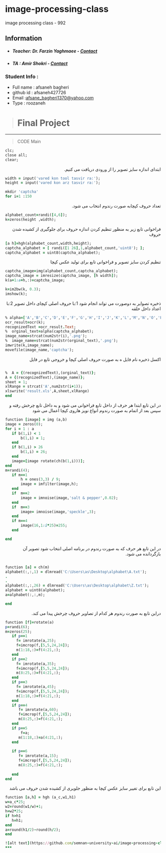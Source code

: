 # image-processing-class
image processing class - 992

## Information
* ##### Teacher: Dr. Farzin Yaghmaee - [Contact](mailto:f_yaghmaee@semnan.ac.ir)
* ##### TA : Amir Shokri - [Contact](mailto:amirshokri@semnan.ac.ir)

### Student Info :
* Full name : afsaneh bagheri
* github id : afsaneh427726
* Email :afsane_bagheri1370@yahoo.com
* Type : roozaneh

> # Final Project
***





>CODE
>Main
```ruby
clc;
close all;
clear;
```
 <div dir="rtl">
ابتدای اندازه سایز تصویر را از ورودی دریافت می کنیم.
 </div>
 
 ```ruby
width = input('vared kon tool tasvir ra:');
height = input('vared kon arz tasvir ra:');

mkdir 'captcha'
for i=1 :150
```
<div dir="rtl">
 تعداد حروف کپچابه صورت رندوم انتخاب می شود. 
 </div>
 
 ```ruby
 alphabet_count=randi([4,6]);     
k=zeros(height ,width);
```
<div dir="rtl">
فراخوانی تابع زیر به منظور تنظیم کردن اندازه حروف برای جلوگیری از کشیده شدن حروف 
 </div>
 
 ```ruby
[a h]=hgh(alphabet_count,width,height);
captcha_alphabet = [ randi([1 26],1,alphabet_count,'uint8'); ];
captcha_alphabet = uint8(captcha_alphabet);
```
<div dir="rtl">
  تنظیم کردن سایز تصویر و فراخوانی تابع برای تولید عکس کپچا
   </div>
 
 ```ruby
captcha_image=img(alphabet_count,captcha_alphabet);
 captcha_image = imresize(captcha_image, [h width]);
 k(a+1:a+h,:)=captcha_image;

 k=im2bw(k, 0.3);
 imshow(k);
 ```

<div dir="rtl">
  ذخیره تصوایر به دوصورت می تواند انجام شود
  1:با حروف اصلی کپچای داخل تصویر
  2:با اعداد داخل حلقه 
 </div>
 
 ```ruby
% alpha=['A','B','C','D','E','F','G','H','I','J','K','L','M','N','O','P','Q','R','S','T','U','V','W','X','Y','Z'];
ocr_result=ocr(k);
recognizedText =ocr_result.Text;
%  orginal_text=alpha(captcha_alphabet);
 image_name=strcat(num2str(i),'.png');
%  image_name=strcat(num2str(orginal_text),'.png');
imwrite(k,image_name);
movefile(image_name,'captcha');
 ```

<div dir="rtl">
 اکسل ذخیره نام فایل ه به صورت حروف اصلی کپچا و خروجی تابع در فایل  
 </div>
 
 ```ruby

%  A = {(recognizedText),(orginal_text)};
A = {(recognizedText),(image_name)};
sheet = 1;
xlRange = strcat('A',num2str(i+1));
xlswrite('result.xls',A,sheet,xlRange)
end

```
<div dir="rtl">
در این تابع ابتدا هر حرف از داخل تابع فراخوانی می شود و   به داخل تابع چرخش رفته  و سپس  بعد از اتمام به صورت رندوم انواع نویز هاروی کپچا اعمال می شود 
 </div>
 
 ```ruby
function [image] = img (a,b)
 image = zeros(0);
for i = 1 : a
    if b(1,i) < 1
        b(1,i) = 1;
    end
    if b(1,i) > 26
        b(1,i) = 26;
    end    
    image=[image rotate(ch(b(1,i)))];
end
m=randi(4);    
    if m==1
        h = ones(3,3) / 9;
        image = imfilter(image,h);
    end 
    if  m==2
        image = imnoise(image,'salt & pepper',0.02);
    end  
    if  m==3
        image= imnoise(image,'speckle',3);
    end 
    if m==4
        image(16,1:i*25)=255;
    end

end
```
<div dir="rtl">
در این تابع هر حرف که به صورت رندوم در برنامه اصلی انتخاب شود تصویر آن بازگردانده می شود.
</div>
 
 ```ruby

function [a] = ch(m)
alphabet(:,:,1) = dlmread('C:\Users\as\Desktop\alphabet\A.txt');
.
.
alphabet(:,:,26) = dlmread('C:\Users\as\Desktop\alphabet\Z.txt');
alphabet = uint8(alphabet);
a=alphabet(:,:,m);

end
```
<div dir="rtl">
 دراین تابع به صورت رندوم هر کدام از تصاویر حروف چرخش پیدا می کند.
  
</div>
 
 ```ruby
 function [f]=rotate(a)
p=randi(6);
m=zeros(25);
    if p==1
      f= imrotate(a,25);
      f=imcrop(f,[5,5,24,24]);
      m(1:18,:)=f(4:21,:);      
    end
    if p==2
      f= imrotate(a,35);
      f=imcrop(f,[5,5,24,24]);
      m(8:25,:)=f(4:21,:);      
    end
    if p==3
      f= imrotate(a,45);
      f=imcrop(f,[5,5,24,24]);
      m(1:18,:)=f(4:21,:);     
    end
    if p==4 
       f= imrotate(a,60);       
       f=imcrop(f,[5,5,24,24]);
       m(8:25,:)=f(4:21,:);       
    end
    if p==5 
        f=a;       
       m(1:18,:)=a(4:21,:);      
    end
    
    if p==6 
       f= imrotate(a,15);
       f=imcrop(f,[5,5,24,24]);
       m(8:25,:)=f(4:21,:);
       
    end
end
```
<div dir="rtl">
 این تابع برای تغییر سایز عکس کپچا به منظور جلویری از کشیده شدن حروف می باشد
  
</div>
 
 ```ruby
function [a,h] = hgh (a_c,w1,h1)
w=a_c*25;
w2=round(w1/w)+1;
h=w2*25;
if h>h1
    h=h1;
end
 a=round(h1/2)-round(h/2);
end
 
![alt text](https://github.com/semnan-university-ai/image-processing-class/blob/main/excersiecs/afsaneh427726/19/kap19.jpg)
***


